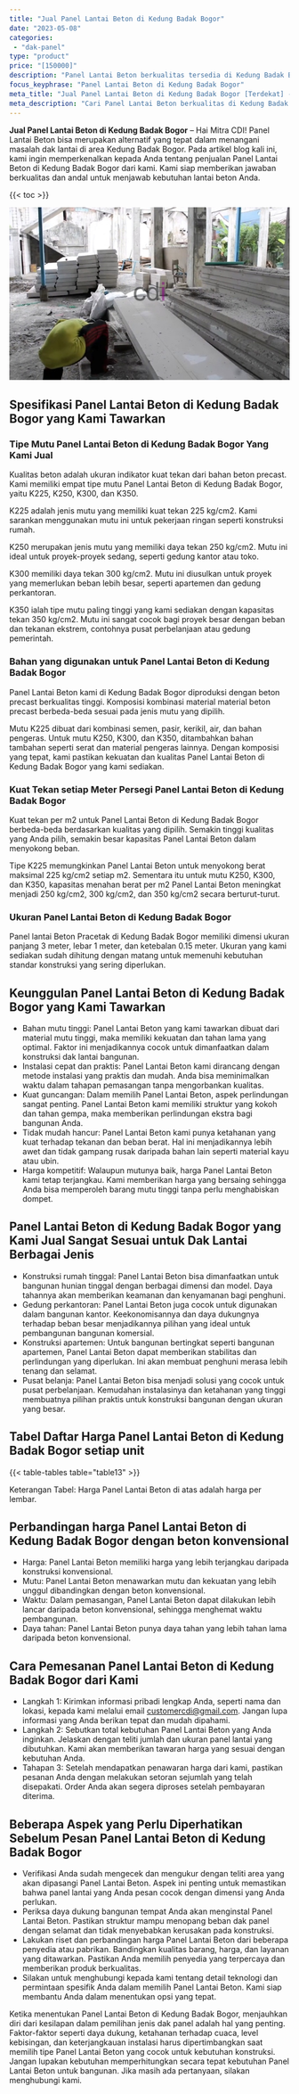 ```yaml
---
title: "Jual Panel Lantai Beton di Kedung Badak Bogor"
date: "2023-05-08"
categories:
 - "dak-panel"
type: "product"
price: "[150000]"
description: "Panel Lantai Beton berkualitas tersedia di Kedung Badak Bogor. Panel Lantai Beton dirancang untuk kebutuhan konstruksi modern dengan performa prima. Dapatkan info lengkap."
focus_keyphrase: "Panel Lantai Beton di Kedung Badak Bogor"
meta_title: "Jual Panel Lantai Beton di Kedung Badak Bogor [Terdekat] - CDI"
meta_description: "Cari Panel Lantai Beton berkualitas di Kedung Badak Bogor?. Kami menyediakan Panel Lantai Beton premium untuk pembangunan. Penawaran spesial hanya di sini."
---
```


**Jual Panel Lantai Beton di Kedung Badak Bogor** – Hai Mitra CDI! Panel Lantai Beton bisa merupakan alternatif yang tepat dalam menangani masalah dak lantai di area Kedung Badak Bogor. Pada artikel blog kali ini, kami ingin memperkenalkan kepada Anda tentang penjualan Panel Lantai Beton di Kedung Badak Bogor dari kami. Kami siap memberikan jawaban berkualitas dan andal untuk menjawab kebutuhan lantai beton Anda.

{{< toc >}}

![Jual Panel Lantai Beton di Kedung Badak Bogor](/images/dak-panel/dak-panel-28.jpg)

## Spesifikasi Panel Lantai Beton di Kedung Badak Bogor yang Kami Tawarkan

### Tipe Mutu Panel Lantai Beton di Kedung Badak Bogor Yang Kami Jual

Kualitas beton adalah ukuran indikator kuat tekan dari bahan beton precast. Kami memiliki empat tipe mutu Panel Lantai Beton di Kedung Badak Bogor, yaitu K225, K250, K300, dan K350.

K225 adalah jenis mutu yang memiliki kuat tekan 225 kg/cm2. Kami sarankan menggunakan mutu ini untuk pekerjaan ringan seperti konstruksi rumah.

K250 merupakan jenis mutu yang memiliki daya tekan 250 kg/cm2. Mutu ini ideal untuk proyek-proyek sedang, seperti gedung kantor atau toko.

K300 memiliki daya tekan 300 kg/cm2. Mutu ini diusulkan untuk proyek yang memerlukan beban lebih besar, seperti apartemen dan gedung perkantoran.

K350 ialah tipe mutu paling tinggi yang kami sediakan dengan kapasitas tekan 350 kg/cm2. Mutu ini sangat cocok bagi proyek besar dengan beban dan tekanan ekstrem, contohnya pusat perbelanjaan atau gedung pemerintah.

### Bahan yang digunakan untuk Panel Lantai Beton di Kedung Badak Bogor

Panel Lantai Beton kami di Kedung Badak Bogor diproduksi dengan beton precast berkualitas tinggi. Komposisi kombinasi material material beton precast berbeda-beda sesuai pada jenis mutu yang dipilih.

Mutu K225 dibuat dari kombinasi semen, pasir, kerikil, air, dan bahan pengeras. Untuk mutu K250, K300, dan K350, ditambahkan bahan tambahan seperti serat dan material pengeras lainnya. Dengan komposisi yang tepat, kami pastikan kekuatan dan kualitas Panel Lantai Beton di Kedung Badak Bogor yang kami sediakan.

### Kuat Tekan setiap Meter Persegi Panel Lantai Beton di Kedung Badak Bogor

Kuat tekan per m2 untuk Panel Lantai Beton di Kedung Badak Bogor berbeda-beda berdasarkan kualitas yang dipilih. Semakin tinggi kualitas yang Anda pilih, semakin besar kapasitas Panel Lantai Beton dalam menyokong beban.

Tipe K225 memungkinkan Panel Lantai Beton untuk menyokong berat maksimal 225 kg/cm2 setiap m2. Sementara itu untuk mutu K250, K300, dan K350, kapasitas menahan berat per m2 Panel Lantai Beton meningkat menjadi 250 kg/cm2, 300 kg/cm2, dan 350 kg/cm2 secara berturut-turut.

### Ukuran Panel Lantai Beton di Kedung Badak Bogor

Panel lantai Beton Pracetak di Kedung Badak Bogor memiliki dimensi ukuran panjang 3 meter, lebar 1 meter, dan ketebalan 0.15 meter. Ukuran yang kami sediakan sudah dihitung dengan matang untuk memenuhi kebutuhan standar konstruksi yang sering diperlukan.

## Keunggulan Panel Lantai Beton di Kedung Badak Bogor yang Kami Tawarkan

*   Bahan mutu tinggi: Panel Lantai Beton yang kami tawarkan dibuat dari material mutu tinggi, maka memiliki kekuatan dan tahan lama yang optimal. Faktor ini menjadikannya cocok untuk dimanfaatkan dalam konstruksi dak lantai bangunan.
*   Instalasi cepat dan praktis: Panel Lantai Beton kami dirancang dengan metode instalasi yang praktis dan mudah. Anda bisa meminimalkan waktu dalam tahapan pemasangan tanpa mengorbankan kualitas.
*   Kuat guncangan: Dalam memilih Panel Lantai Beton, aspek perlindungan sangat penting. Panel Lantai Beton kami memiliki struktur yang kokoh dan tahan gempa, maka memberikan perlindungan ekstra bagi bangunan Anda.
*   Tidak mudah hancur: Panel Lantai Beton kami punya ketahanan yang kuat terhadap tekanan dan beban berat. Hal ini menjadikannya lebih awet dan tidak gampang rusak daripada bahan lain seperti material kayu atau ubin.
*   Harga kompetitif: Walaupun mutunya baik, harga Panel Lantai Beton kami tetap terjangkau. Kami memberikan harga yang bersaing sehingga Anda bisa memperoleh barang mutu tinggi tanpa perlu menghabiskan dompet.

## Panel Lantai Beton di Kedung Badak Bogor yang Kami Jual Sangat Sesuai untuk Dak Lantai Berbagai Jenis

*   Konstruksi rumah tinggal: Panel Lantai Beton bisa dimanfaatkan untuk bangunan hunian tinggal dengan berbagai dimensi dan model. Daya tahannya akan memberikan keamanan dan kenyamanan bagi penghuni.
*   Gedung perkantoran: Panel Lantai Beton juga cocok untuk digunakan dalam bangunan kantor. Keekonomisannya dan daya dukungnya terhadap beban besar menjadikannya pilihan yang ideal untuk pembangunan bangunan komersial.
*   Konstruksi apartemen: Untuk bangunan bertingkat seperti bangunan apartemen, Panel Lantai Beton dapat memberikan stabilitas dan perlindungan yang diperlukan. Ini akan membuat penghuni merasa lebih tenang dan selamat.
*   Pusat belanja: Panel Lantai Beton bisa menjadi solusi yang cocok untuk pusat perbelanjaan. Kemudahan instalasinya dan ketahanan yang tinggi membuatnya pilihan praktis untuk konstruksi bangunan dengan ukuran yang besar.

## Tabel Daftar Harga Panel Lantai Beton di Kedung Badak Bogor setiap unit

{{< table-tables table="table13" >}}

Keterangan Tabel: Harga Panel Lantai Beton di atas adalah harga per lembar.

## Perbandingan harga Panel Lantai Beton di Kedung Badak Bogor dengan beton konvensional

*   Harga: Panel Lantai Beton memiliki harga yang lebih terjangkau daripada konstruksi konvensional.
*   Mutu: Panel Lantai Beton menawarkan mutu dan kekuatan yang lebih unggul dibandingkan dengan beton konvensional.
*   Waktu: Dalam pemasangan, Panel Lantai Beton dapat dilakukan lebih lancar daripada beton konvensional, sehingga menghemat waktu pembangunan.
*   Daya tahan: Panel Lantai Beton punya daya tahan yang lebih tahan lama daripada beton konvensional.

## Cara Pemesanan Panel Lantai Beton di Kedung Badak Bogor dari Kami

*   Langkah 1: Kirimkan informasi pribadi lengkap Anda, seperti nama dan lokasi, kepada kami melalui email customercdi@gmail.com. Jangan lupa informasi yang Anda berikan tepat dan mudah dipahami.
*   Langkah 2: Sebutkan total kebutuhan Panel Lantai Beton yang Anda inginkan. Jelaskan dengan teliti jumlah dan ukuran panel lantai yang dibutuhkan. Kami akan memberikan tawaran harga yang sesuai dengan kebutuhan Anda.
*   Tahapan 3: Setelah mendapatkan penawaran harga dari kami, pastikan pesanan Anda dengan melakukan setoran sejumlah yang telah disepakati. Order Anda akan segera diproses setelah pembayaran diterima.

## Beberapa Aspek yang Perlu Diperhatikan Sebelum Pesan Panel Lantai Beton di Kedung Badak Bogor

*   Verifikasi Anda sudah mengecek dan mengukur dengan teliti area yang akan dipasangi Panel Lantai Beton. Aspek ini penting untuk memastikan bahwa panel lantai yang Anda pesan cocok dengan dimensi yang Anda perlukan.
*   Periksa daya dukung bangunan tempat Anda akan menginstal Panel Lantai Beton. Pastikan struktur mampu menopang beban dak panel dengan selamat dan tidak menyebabkan kerusakan pada konstruksi.
*   Lakukan riset dan perbandingan harga Panel Lantai Beton dari beberapa penyedia atau pabrikan. Bandingkan kualitas barang, harga, dan layanan yang ditawarkan. Pastikan Anda memilih penyedia yang terpercaya dan memberikan produk berkualitas.
*   Silakan untuk menghubungi kepada kami tentang detail teknologi dan permintaan spesifik Anda dalam memilih Panel Lantai Beton. Kami siap membantu Anda dalam menentukan opsi yang tepat.

Ketika menentukan Panel Lantai Beton di Kedung Badak Bogor, menjauhkan diri dari kesilapan dalam pemilihan jenis dak panel adalah hal yang penting. Faktor-faktor seperti daya dukung, ketahanan terhadap cuaca, level kebisingan, dan keterjangkauan instalasi harus dipertimbangkan saat memilih tipe Panel Lantai Beton yang cocok untuk kebutuhan konstruksi. Jangan lupakan kebutuhan memperhitungkan secara tepat kebutuhan Panel Lantai Beton untuk bangunan. Jika masih ada pertanyaan, silakan menghubungi kami.